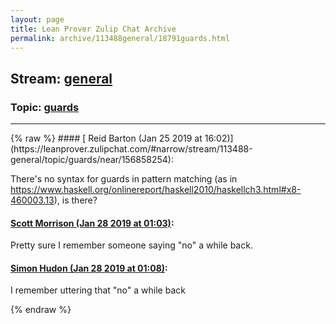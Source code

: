 ```yaml
---
layout: page
title: Lean Prover Zulip Chat Archive 
permalink: archive/113488general/18791guards.html
---
```


## Stream: [general](https://leanprover-community.github.io/archive/113488general/index.html)
### Topic: [guards](https://leanprover-community.github.io/archive/113488general/18791guards.html)

---

<base href="https://leanprover.zulipchat.com">
{% raw %}
#### [ Reid Barton (Jan 25 2019 at 16:02)](https://leanprover.zulipchat.com/#narrow/stream/113488-general/topic/guards/near/156858254):
<p>There's no syntax for guards in pattern matching (as in <a href="https://www.haskell.org/onlinereport/haskell2010/haskellch3.html#x8-460003.13" target="_blank" title="https://www.haskell.org/onlinereport/haskell2010/haskellch3.html#x8-460003.13">https://www.haskell.org/onlinereport/haskell2010/haskellch3.html#x8-460003.13</a>), is there?</p>

#### [ Scott Morrison (Jan 28 2019 at 01:03)](https://leanprover.zulipchat.com/#narrow/stream/113488-general/topic/guards/near/156993795):
<p>Pretty sure I remember someone saying "no" a while back.</p>

#### [ Simon Hudon (Jan 28 2019 at 01:08)](https://leanprover.zulipchat.com/#narrow/stream/113488-general/topic/guards/near/156993962):
<p>I remember uttering that "no" a while back</p>


{% endraw %}
